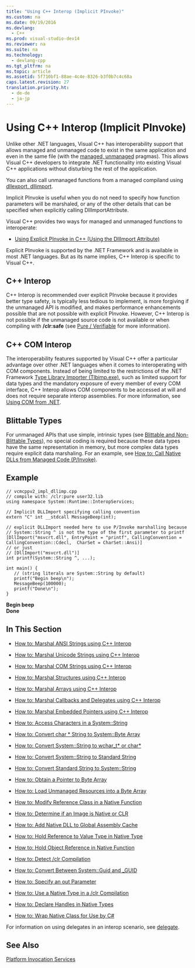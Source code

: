 ```yaml
---
title: "Using C++ Interop (Implicit PInvoke)"
ms.custom: na
ms.date: 09/19/2016
ms.devlang: 
  - C++
ms.prod: visual-studio-dev14
ms.reviewer: na
ms.suite: na
ms.technology: 
  - devlang-cpp
ms.tgt_pltfrm: na
ms.topic: article
ms.assetid: 5f710bf1-88ae-4c4e-8326-b3f0b7c4c68a
caps.latest.revision: 27
translation.priority.ht: 
  - de-de
  - ja-jp
---
```

# Using C++ Interop (Implicit PInvoke)
Unlike other .NET languages, Visual C++ has interoperability support that allows managed and unmanaged code to exist in the same application and even in the same file (with the [managed, unmanaged](../vs140/managed--unmanaged.md) pragmas). This allows Visual C++ developers to integrate .NET functionality into existing Visual C++ applications without disturbing the rest of the application.  
  
 You can also call unmanaged functions from a managed compiland using [dllexport, dllimport](../vs140/dllexport--dllimport.md).  
  
 Implicit PInvoke is useful when you do not need to specify how function parameters will be marshaled, or any of the other details that can be specified when explicitly calling DllImportAttribute.  
  
 Visual C++ provides two ways for managed and unmanaged functions to interoperate:  
  
-   [Using Explicit PInvoke in C++ (Using the DllImport Attribute)](../Topic/Using%20Explicit%20PInvoke%20in%20C++%20\(DllImport%20Attribute\).md)  
  
 Explicit PInvoke is supported by the .NET Framework and is available in most .NET languages. But as its name implies, C++ Interop is specific to Visual C++.  
  
## C++ Interop  
 C++ Interop is recommended over explicit PInvoke because it provides better type safety, is typically less tedious to implement, is more forgiving if the unmanaged API is modified, and makes performance enhancements possible that are not possible with explicit PInvoke. However, C++ Interop is not possible if the unmanaged source code is not available or when compiling with **/clr:safe** (see [Pure / Verifiable](../vs140/Pure-and-Verifiable-Code--C---CLI-.md) for more information).  
  
## C++ COM Interop  
 The interoperability features supported by Visual C++ offer a particular advantage over other .NET languages when it comes to interoperating with COM components. Instead of being limited to the restrictions of the .NET Framework [Type Library Importer (Tlbimp.exe)](assetId:///ec0a8d63-11b3-4acd-b398-da1e37e97382), such as limited support for data types and the mandatory exposure of every member of every COM interface, C++ Interop allows COM components to be accessed at will and does not require separate interop assemblies. For more information, see [Using COM from .NET](assetId:///03976661-6278-4227-a6c1-3b3315502c15).  
  
## Blittable Types  
 For unmanaged APIs that use simple, intrinsic types (see [Blittable and Non-Blittable Types](assetId:///d03b050e-2916-49a0-99ba-f19316e5c1b3)), no special coding is required because these data types have the same representation in memory, but more complex data types require explicit data marshaling. For an example, see [How to: Call Native DLLs from Managed Code (P/Invoke)](../vs140/How-to--Call-Native-DLLs-from-Managed-Code-Using-PInvoke.md).  
  
## Example  
  
```  
// vcmcppv2_impl_dllimp.cpp  
// compile with: /clr:pure user32.lib  
using namespace System::Runtime::InteropServices;  
  
// Implicit DLLImport specifying calling convention  
extern "C" int __stdcall MessageBeep(int);  
  
// explicit DLLImport needed here to use P/Invoke marshalling because  
// System::String ^ is not the type of the first parameter to printf  
[DllImport("msvcrt.dll", EntryPoint = "printf", CallingConvention = CallingConvention::Cdecl,  CharSet = CharSet::Ansi)]  
// or just  
// [DllImport("msvcrt.dll")]  
int printf(System::String ^, ...);   
  
int main() {  
   // (string literals are System::String by default)  
   printf("Begin beep\n");  
   MessageBeep(100000);  
   printf("Done\n");  
}  
```  
  
 **Begin beep**  
**Done**   
## In This Section  
  
-   [How to: Marshal ANSI Strings using C++ Interop](../Topic/How%20to:%20Marshal%20ANSI%20Strings%20Using%20C++%20Interop.md)  
  
-   [How to: Marshal Unicode Strings using C++ Interop](../Topic/How%20to:%20Marshal%20Unicode%20Strings%20Using%20C++%20Interop.md)  
  
-   [How to: Marshal COM Strings using C++ Interop](../vs140/How-to--Marshal-COM-Strings-Using-C---Interop.md)  
  
-   [How to: Marshal Structures using C++ Interop](../vs140/How-to--Marshal-Structures-Using-C---Interop.md)  
  
-   [How to: Marshal Arrays using C++ Interop](../vs140/How-to--Marshal-Arrays-Using-C---Interop.md)  
  
-   [How to: Marshal Callbacks and Delegates using C++ Interop](../Topic/How%20to:%20Marshal%20Callbacks%20and%20Delegates%20By%20Using%20C++%20Interop.md)  
  
-   [How to: Marshal Embedded Pointers using C++ Interop](../vs140/How-to--Marshal-Embedded-Pointers-Using-C---Interop.md)  
  
-   [How to: Access Characters in a System::String](../vs140/How-to--Access-Characters-in-a-System--String.md)  
  
-   [How to: Convert char * String to System::Byte Array](../Topic/How%20to:%20Convert%20char%20*%20String%20to%20System::Byte%20Array.md)  
  
-   [How to: Convert System::String to wchar_t* or char\*](../vs140/How-to--Convert-System--String-to-wchar_t--or-char-.md)  
  
-   [How to: Convert System::String to Standard String](../Topic/How%20to:%20Convert%20System::String%20to%20Standard%20String.md)  
  
-   [How to: Convert Standard String to System::String](../vs140/How-to--Convert-Standard-String-to-System--String.md)  
  
-   [How to: Obtain a Pointer to Byte Array](../vs140/How-to--Obtain-a-Pointer-to-Byte-Array.md)  
  
-   [How to: Load Unmanaged Resources into a Byte Array](../vs140/How-to--Load-Unmanaged-Resources-into-a-Byte-Array.md)  
  
-   [How to: Modify Reference Class in a Native Function](../vs140/How-to--Modify-Reference-Class-in-a-Native-Function.md)  
  
-   [How to: Determine if an Image is Native or CLR](../vs140/How-to--Determine-if-an-Image-is-Native-or-CLR.md)  
  
-   [How to: Add Native DLL to Global Assembly Cache](../vs140/How-to--Add-Native-DLL-to-Global-Assembly-Cache.md)  
  
-   [How to: Hold Reference to Value Type in Native Type](../vs140/How-to--Hold-Reference-to-Value-Type-in-Native-Type.md)  
  
-   [How to: Hold Object Reference in Native Function](../vs140/How-to--Hold-Object-Reference-in-Unmanaged-Memory.md)  
  
-   [How to: Detect /clr Compilation](../vs140/How-to--Detect--clr-Compilation.md)  
  
-   [How to: Convert Between System::Guid and _GUID](../Topic/How%20to:%20Convert%20Between%20System::Guid%20and%20_GUID.md)  
  
-   [How to: Specify an out Parameter](../Topic/How%20to:%20Specify%20an%20out%20Parameter.md)  
  
-   [How to: Use a Native Type in a /clr Compilation](../vs140/How-to--Use-a-Native-Type-in-a--clr-Compilation.md)  
  
-   [How to: Declare Handles in Native Types](../vs140/How-to--Declare-Handles-in-Native-Types.md)  
  
-   [How to: Wrap Native Class for Use by C#](../vs140/How-to--Wrap-Native-Class-for-Use-by-C#.md)  
  
 For information on using delegates in an interop scenario, see [delegate](../vs140/delegate---C---Component-Extensions-.md).  
  
## See Also  
 [Platform Invocation Services](../vs140/Calling-Native-Functions-from-Managed-Code.md)